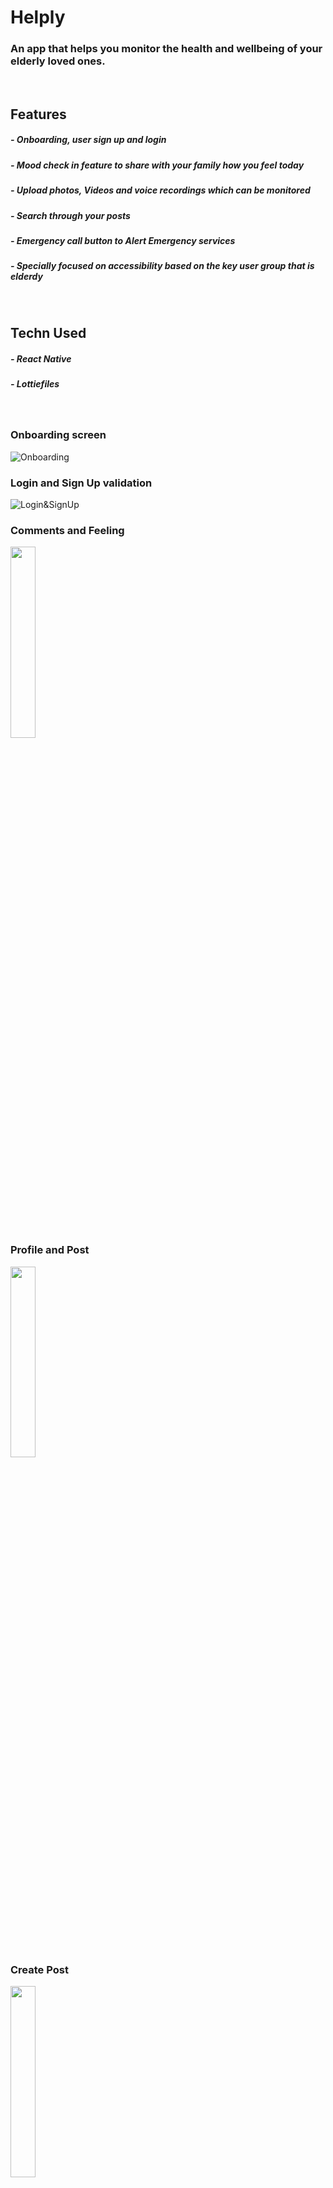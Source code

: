 
# Helply
### An app that helps you monitor the health and wellbeing of your elderly loved ones.

<br>

## Features
##### - Onboarding, user sign up and login
##### - Mood check in feature to share with your family how you feel today
##### - Upload photos, Videos and voice recordings which can be monitored
##### - Search through your posts
##### - Emergency call button to Alert Emergency services
##### - Specially focused on accessibility based on the key user group that is elderdy

<br>


## Techn Used
##### - React Native
##### - Lottiefiles


<br>

### Onboarding screen
![Onboarding](https://media.giphy.com/media/BrkXx3t2LLwZPgMYNS/giphy.gif)

### Login and Sign Up validation
![Login&SignUp](https://media.giphy.com/media/ngCDBfoBRnC3HFwhkf/giphy.gif)

### Comments and Feeling
<img src="https://user-images.githubusercontent.com/40695548/118972547-5731e080-b979-11eb-905e-dc9768d6ef24.gif" width="28%">

### Profile and Post
<img src="https://user-images.githubusercontent.com/40695548/118972019-c0fdba80-b978-11eb-8344-2e6b741f20cd.gif" width="28%">

### Create Post
<img src="https://user-images.githubusercontent.com/40695548/118972061-cc50e600-b978-11eb-9b5e-91269fb5cd73.gif" width="28%">
